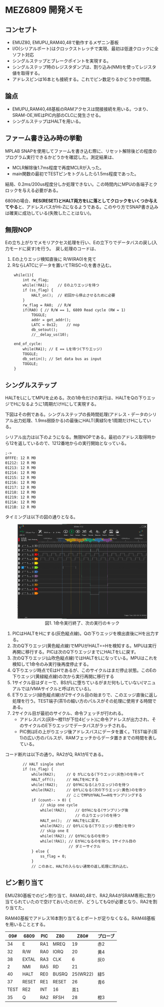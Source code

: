 # MEZ6809 開発メモ

## コンセプト

* EMUZ80, EMUPU_RAM40,48で動作するメザニン基板
* I/O(シリアルポート)はクロックストレッチで実現、最初は低速クロックに全ソフト対応
* シングルステップとブレークポイントを実現する。
* シングルステップ時のレジスタダンプは、割り込み(NMI)を使ってレジスタ値を取得する。
* アドレスピンは16本とも接続する。これでピン数足りるかどうかが問題。

## 論点

* EMUPU_RAM40,48基板のRAMアクセスは間接接続を用いる。つまり、SRAM-OE,WEはPIC内部のCLCに発生させる。
* シングルステップはHALTを用いる。

## ファーム書き込み時の挙動

MPLAB SNAPを使用してファームを書き込む際に、リセット解除後どの程度のプログラム実行できるかどうかを確認した。測定結果は、
* MCLR解除後1.7ms程度で再度MCLRが入った。
* main関数の最初でTESTピンをトグルしたら1.5ms程度であった。

結局、0.2ms/200us程度分しか処理できない。この時間内にMPUの各端子とクロックを与える必要がある。

6809の場合、**RES(RESET)とHALT両方をLに落としてクロックをいくつか与えてやる**と、アドレスバスがHi-Zになるようである。このやり方でSNAP書き込みは確実に成功している(失敗したことはない)。

## 無限NOP

Eの立ち上がりでメモリアクセス処理を行い、Eの立下りでデータバスの戻し(入力モードに戻す)を行う。　戻し処理のコードは、

1. Eの上りエッジ検知直後に R/W(RA0)を見て
2. RならLATCにデータを置いてTRISC=0;を書き込む。

```
    while(1){
        int rw_flag;
        while(!RA1);    // Eの上りエッジを待つ
        if (ss_flag) {
            HALT_on();  // 初回から停止させるために必要
        }
        rw_flag = RA0;  // R/W
        if(RA0) { // R/W == 1, 6809 Read cycle (RW = 1)
            TOGGLE;
            addr = get_addr();
            LATC = 0x12;    // nop
            db_setout();
            //__delay_us(10);
```

```
    end_of_cycle:
        while(RA1); // E == Lを待つ(下りエッジ)
        TOGGLE;
        db_setin(); // Set data bus as input
        TOGGLE;
    }
```

## シングルステップ

HALTをLにしてMPUを止める。次の1命令だけの実行は、HALTをQの下りエッジでHになるように1周期だけHにして実現する。

下図はその例である。シングルステップの長時間処理(アドレス・データのシリアル出力処理、1.9ms弱掛かる)の最後にHALT(黄緑5)を1周期だけHにしている。

シリアル出力は以下のようになる。無限NOPである。最初のアドレス取得時から12を返しているので、1212番地からの実行開始となっている。

```
;->
0FFFE: 12 R M0
01212: 12 R M0
01213: 12 R M0
01214: 12 R M0
01215: 12 R M0
01216: 12 R M0
01217: 12 R M0
01218: 12 R M0
01219: 12 R M0
0121A: 12 R M0
0121B: 12 R M0
```
タイミングは以下の図の通りとなる。

<figure style="text-align: center">
<img width=500, src="img/n001-ss-mode-timing.png">
<figcaption>図1. 1命令実行終了、次の実行のキック</figcaption>
</figure>

1. PICはHALTをHにする(灰色縦点線)。Qの下りエッジを検出直後にHを出力する。
2. 次のQ下りエッジ(黄色縦点線)でMPUがHALT==Hを検知する。MPUは実行再開に移行する。PICは次のQ下りエッジまでにHALTをLに戻す。
3. 次のQ下りエッジ(山吹色縦点線)ではHALTをLになっている。MPUはこれを検知して1命令のみ実行後再度停止する。
4. Q下りエッジ時点でEはHであるが、このサイクルはまだ停止状態。このEの下りエッジ(黄緑縦点線)の次から実行再開に移行する
5. 1サイクル目はダミーで、BSがLに堕ちているがまだ何もしていない(マニュアルでは/VMAサイクルと呼ばれている)。
6. E下りエッジ(緑色縦点線)が2サイクル目の始まりで、このエッジ直後に返し処理を行う。TEST端子(茶1)の細い方のパルスがその処理に使用する時間である。
6. 2サイクル目が最初のサイクル、命令フェッチが行われる。
   * アドレスバス(灰8～橙11が下位4ビット)に命令アドレスが出力され、そのサイクルのE下りエッジでデータバスがラッチされる。  
   + PIC側はEの上がりエッジ後アドレスバスにデータを置く。TEST端子(茶1)の広い方のパルスが、RAMフェッチからデータ置きまでの時間を表している。

コード断片は以下の通り。RA2がQ, RA1がEである。

```
        // HALT single shot
        if (ss_flag) {
            while(RA2);     // Q がLになる(下りエッジ:灰色)のを待って
            HALT_off();     // HALTをHにする
            while(!RA2);    // QがHになる(上りエッジ)のを待つ
            while(RA2);     // QがLになる(次の下りエッジ:黄色)のを待つ
                            // ここでMPUがHALT==Hをサンプリングする
            if (count-- > 0) {
                // skip one cycle
                while(!RA2);    // QがHになる(サンプリング後
                                // の上りエッジ)のを待つ
                HALT_on();  // HALTをLに戻す。
                while(RA2); // QがLになる(下りエッジ:橙色)を待つ
                // skip one E
                while(!RA2); // QがHになるのを待つ
                while(!RA1); // EがHになるのを待つ。1サイクル目の
                             // ダミーサイクル
            } else {
                ss_flag = 0;
            }
            // このあと、HALTの入らない通常の返し処理に流れ込む。
```

## ピン割り当て

EMUZ80基板でのピン割り当て、RAM40,48で、RA2,RA4がSRAM専用に割り当てられていたので空けておいたのだが、どうしてもQが必要となり、RA2を割り当てた。

RAM40基板でアドレス16本割り当てるとポートが足りなくなる。RAM48基板を用いることとする。

|09#|6809|PIC|Z80|Z80#|プローブ
|--|--|--|--|--|--|
34|E|RA1|MREQ|19|赤2
32|R/W|RA0|IORQ|20|黄4
38|EXTAL|RA3|CLK|6|灰0
2|NMI|RA5|RD|21|
40|HALT|RE0|BUSRQ|25(WR22)|緑5
37|RESET|RE1|RESET|26|青6
  |TEST|RE2|INT|16|茶1
35|Q|RA2|RFSH|28|橙3